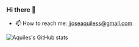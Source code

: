 ### Hi there 👋
- 📫 How to reach me: jjoseaquiless@gmail.com

![Aquiles's GitHub stats](https://github-readme-stats.vercel.app/api?username=aquiles23&count_private=true)

<!--
**aquiles23/aquiles23** is a ✨ _special_ ✨ repository because its `README.md` (this file) appears on your GitHub profile.

Here are some ideas to get you started:

- 🔭 I’m currently working on ...
- 🌱 I’m currently learning ...
- 👯 I’m looking to collaborate on ...
- 🤔 I’m looking for help with ...
- 💬 Ask me about ...
- 📫 How to reach me: ...
- 😄 Pronouns: ...
- ⚡ Fun fact: ...
-->
